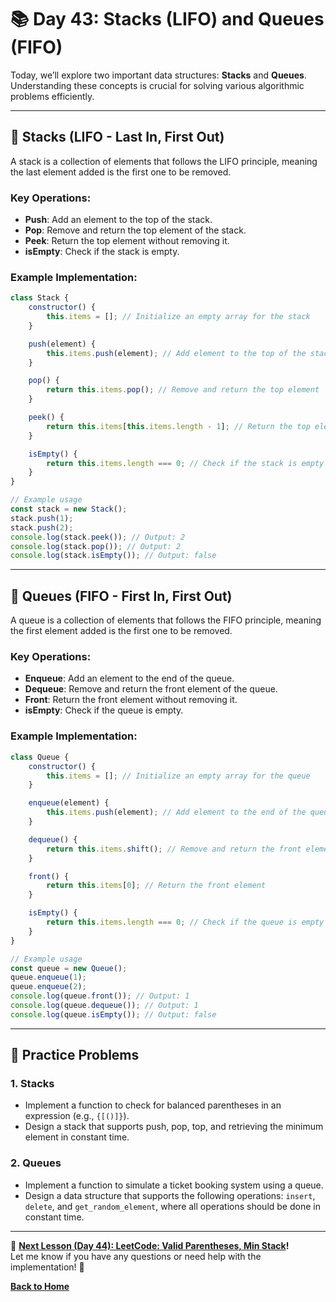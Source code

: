 # **📚 Day 43: Stacks (LIFO) and Queues (FIFO)**  

Today, we’ll explore two important data structures: **Stacks** and **Queues**. Understanding these concepts is crucial for solving various algorithmic problems efficiently.  

---

## **🔹 Stacks (LIFO - Last In, First Out)**  

A stack is a collection of elements that follows the LIFO principle, meaning the last element added is the first one to be removed.

### **Key Operations**:
- **Push**: Add an element to the top of the stack.
- **Pop**: Remove and return the top element of the stack.
- **Peek**: Return the top element without removing it.
- **isEmpty**: Check if the stack is empty.

### **Example Implementation**:
```js
class Stack {
    constructor() {
        this.items = []; // Initialize an empty array for the stack
    }

    push(element) {
        this.items.push(element); // Add element to the top of the stack
    }

    pop() {
        return this.items.pop(); // Remove and return the top element
    }

    peek() {
        return this.items[this.items.length - 1]; // Return the top element
    }

    isEmpty() {
        return this.items.length === 0; // Check if the stack is empty
    }
}

// Example usage
const stack = new Stack();
stack.push(1);
stack.push(2);
console.log(stack.peek()); // Output: 2
console.log(stack.pop()); // Output: 2
console.log(stack.isEmpty()); // Output: false
```

---

## **🔹 Queues (FIFO - First In, First Out)**  

A queue is a collection of elements that follows the FIFO principle, meaning the first element added is the first one to be removed.

### **Key Operations**:
- **Enqueue**: Add an element to the end of the queue.
- **Dequeue**: Remove and return the front element of the queue.
- **Front**: Return the front element without removing it.
- **isEmpty**: Check if the queue is empty.

### **Example Implementation**:
```js
class Queue {
    constructor() {
        this.items = []; // Initialize an empty array for the queue
    }

    enqueue(element) {
        this.items.push(element); // Add element to the end of the queue
    }

    dequeue() {
        return this.items.shift(); // Remove and return the front element
    }

    front() {
        return this.items[0]; // Return the front element
    }

    isEmpty() {
        return this.items.length === 0; // Check if the queue is empty
    }
}

// Example usage
const queue = new Queue();
queue.enqueue(1);
queue.enqueue(2);
console.log(queue.front()); // Output: 1
console.log(queue.dequeue()); // Output: 1
console.log(queue.isEmpty()); // Output: false
```

---

## **📝 Practice Problems**  

### **1. Stacks**  
- Implement a function to check for balanced parentheses in an expression (e.g., `{[()]}`).
- Design a stack that supports push, pop, top, and retrieving the minimum element in constant time.

### **2. Queues**  
- Implement a function to simulate a ticket booking system using a queue.
- Design a data structure that supports the following operations: `insert`, `delete`, and `get_random_element`, where all operations should be done in constant time.

---

🎯 **[Next Lesson (Day 44): LeetCode: Valid Parentheses, Min Stack](../day_44/README.md)!**  
Let me know if you have any questions or need help with the implementation! 🚀

[**Back to Home**](../../../README.md)